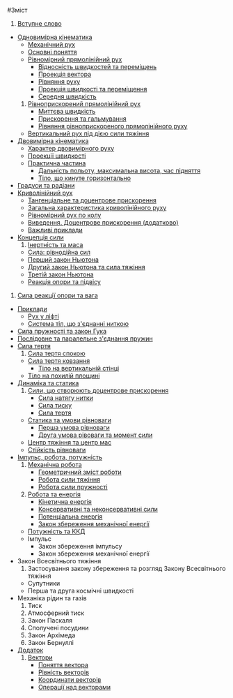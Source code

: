 #Зміст

1. [Вступне слово](book/vstupne_slovo.md)
* [Одновимірна кінематика](book/chapter_1/1vstup.md)
   * [Механічний рух](book/chapter_1/2mehanichnii_ruh.md)
   * [Основні поняття](book/chapter_1/3osnovni_ponyattya.md)
   * [Рівномірний прямолінійний рух](book/chapter_1/4shlyah_ta_shv.md)
       * [Вiдноснiсть швидкостей та перемiщень](book/chapter_1/5vidnosnist.md)
       * [Проекцiя вектора](book/chapter_1/6proektsiya_vektora.md)
       * [Рiвняння руху](book/chapter_1/7rivnyannya_ruhu.md) 
       * [Проекцiя швидкостi та перемiщення](book/chapter_1/8proektsiya.md)
       * [Середня швидкiсть](book/chapter_1/9serednya_shvidkist.md)
   1. [Рiвноприскорений прямолiнiйний рух](book/chapter_2/1rivnopriskorenii_ruh.md)
       * [Миттєва швидкiсть](book/chapter_2/2miteva_shvidkist.md)
       * [Прискорення та гальмування](book/chapter_2/3priskorennya.md)
       * [Рiвняння рiвноприскореного прямолiнiйного руху](book/chapter_2/4rivnyannya.md)
   * [Вертикальний рух пiд дiєю сили тяжiння](book/chapter_2/5vertikalnii.md)
* [Двовимірна кінематика](book/chapter_3/1teorya_dvovimrnogo_ruhu.md)
  * [Характер двовимірного руху](book/chapter_3/2harakter_dvovimrnogo_ruhu.md)
  * [Проекції швидкості](book/chapter_3/3proekts_shvidkost.md)
  * [Практична частина](book/chapter_3/4praktichna_chastina.md)
    * [Дальнiсть польоту, максимальна висота, час пiдняття](book/chapter_3/5dalnst_polotu,_maksimalna_visota,_chas_padnnya.md)
    * [Тіло, що кинуте горизонтально](book/chapter_3/6tilo,_scho_kinute_gorizontalno.md)
 * [Градуси та радіани](book/chapter_3/7gradusi_ta_radani.md)
 * [Криволінійний рух](book/chapter_3/8krivolninii_ruh.md)
   * [Тангенціальне та доцентрове прискорення](book/chapter_3/9tangentsalne_ta_dotsentrove_priskorennya.md)
   * [Загальна характеристика криволінійного руху](book/chapter_3/10zagalna_harakteristika_krivolninogo_ruhu.md)
   * [Рівномірний рух по колу](book/chapter_3/11rvnomrnii_ruh_po_kolu.md)
   * [Виведення. Доцентрове прискорення (додатково)](book/chapter_3/12vivedennya_dotsentrove_priskorennya_dodatkovo.md)
   * [Важливі приклади](book/chapter_3/13vazhliv_prikladi.md)
* [Концепція сили](book/chapter_4/1vstup_u_dinamku.md) 
  1. [Інертність та маса](book/chapter_4/2nertnst_ta_masa.md)
  * [Сила: рівнодійна сил](book/chapter_4/3sila_rvnodina_sil.md)
  * [Перший закон Ньютона](book/chapter_4/4pershii_zakon_nyutona.md)
  * [Другий закон Ньютона та сила тяжіння](book/chapter_4/5drugii_zakon_nyutona_ta_sila_tyazhnnya.md)
  * [Третій закон Ньютона](book/chapter_4/6treti_zakon_nyutona.md)
  * [Реакція опори та підвісу](book/chapter_4/7reaktsiya_opori_ta_pidvisu.md)
 1. [Сила реакції опори та вага](book/chapter_4/8sila_reakts_opori_ta_vaga.md)
 * [Приклади](book/chapter_4/9prikladi.md)
    * [Рух у ліфті](book/chapter_4/10ruh_u_lft.md)
    * [Система тіл, що з'єднанні ниткою](book/chapter_4/11sistema_tl,_scho_zdnann_nitkoyu.md)
 * [Сила пружності та закон Гука](book/chapter_4/12sila_pruzhnost_ta_zakon_guka.md)
  * [Послідовне та паралельне з'єднання пружин](book/chapter_4/13posldovne_ta_paralelne_zdnannya_pruzhin.md)
* [Сила тертя](book/chapter_5/silatertya.md)
    1. [Сила тертя спокою](book/chapter_5/sila_tertya_spokoyu.md)
    * [Сила тертя ковзання](book/chapter_5/sila_tertya_kovzannya.md)
        * [Тiло на вертикальнiй стiнцi](book/chapter_5/tilo_na_vertikalnii_stintsi.md)
    * [Тiло на похилiй площинi](book/chapter_5/tilo_na_pohilii_ploschini.md)
* [Динамiка та статика](book/chapter_6/vstup_do_dinamiki_ruhu_tila_po_kolu.md)
    1. [Сили, що створюють доцентрове прискорення](book/chapter_6/sili,_scho_stvoryuyut_dotsentrove_priskorennya.md)
        * [Сила натягу нитки](book/chapter_6/sila_natyagu_nitki.md)
        * [Сила тиску](book/chapter_6/sila_tisku.md)
        * [Сила тертя](book/chapter_6/sila_tertya.md)
    * [Статика та умови рiвноваги](book/chapter_6/statika_ta_umovi_rivnovagi.md)
        * [Перша умова рiвноваги](book/chapter_6/persha_umova_rivnovagi.md)
        * [Друга умова рiвоваги та момент сили](book/chapter_6/druga_umova_rivovagi_ta_moment_sili.md)
    * [Центр тяжiння та центр мас](book/chapter_6/tsentr_tyazhinnya_ta_tsentr_mas.md)
    * [Стiйкiсть рiвноваги](book/chapter_6/stiikist_rivnovagi.md)
* [Iмпульс, робота, потужнiсть](book/chapter_7/impuls,_robota,_potuzhnist.md)
    1. [Механiчна робота](book/chapter_7/mehanichna_robota.md)
        * [Геометричний змiст роботи](book/chapter_7/geometrichnii_zmist_roboti.md)
        * [Робота сили тяжiння](book/chapter_7/robota_sili_tyazhinnya.md)
        * [Робота сили пружностi](book/chapter_7/robota_sili_pruzhnosti.md)
    2. [Робота та енергiя](book/chapter_7/robota_ta_energiya.md)
        * [Кiнетична енергiя](book/chapter_7/kinetichna_energiya.md)
        * [Консервативнi та неконсервативнi сили](book/chapter_7/konservativni_ta_nekonservativni_sili.md)
        * [Потенцiальна енергiя](book/chapter_7/potentsialna_energiya.md)
        * [Закон збереження механiчної енергiї](book/chapter_7/zakon_zberezhennya_mehanichno_energi.md)
    * [Потужнiсть та ККД](book/chapter_7/potuzhnist_ta_kkd.md)
    * Iмпульс
         * Закон збереження iмпульсу
         * Закон збереження механiчної енергiї
* Закон Всесвітнього тяжіння
    1. Застосування закону збереження та розгляд Закону Всесвiтнього тяжiння
    * Супутники
    * Перша та друга космiчнi швидкостi
* Механіка рідин та газів
    1. Тиск
    2. Атмосферний тиск
    3. Закон Паскаля
    4. Сполученi посудини
    5. Закон Архiмеда
    6. Закон Бернуллi
* [Додаток](book/Add/trigonometry/trigonometry.md)
    1. [Вектори](book/Add/vector/vector1.md)
        * [Поняття вектора](book/Add/vector/vector1.md)
        * [Рівність векторів](book/Add/vector/vector2.md)
        * [Координати векторів](book/Add/vector/vector3.md)
        * [Операції над векторами](book/Add/vector/vector4.md)